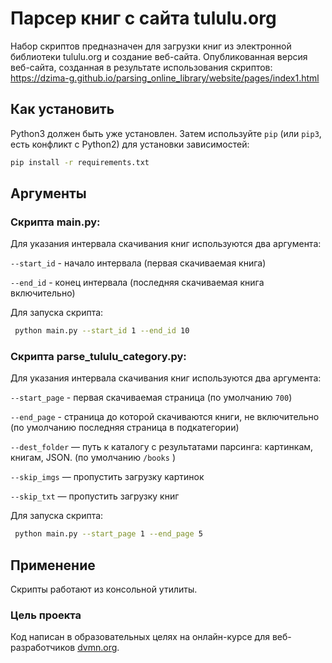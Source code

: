 # Парсер книг с сайта tululu.org

Набор скриптов предназначен для загрузки книг из электронной библиотеки tululu.org и создание веб-сайта.
Опубликованная версия веб-сайта, созданная в результате использования скриптов: https://dzima-g.github.io/parsing_online_library/website/pages/index1.html

## Как установить

Python3 должен быть уже установлен.
Затем используйте `pip` (или `pip3`, есть конфликт с Python2) для установки зависимостей:

```sh
pip install -r requirements.txt
```

## Аргументы

### Скрипта main.py:

Для указания интервала скачивания книг используются два аргумента:

`--start_id` - начало интервала (первая скачиваемая книга)

`--end_id` - конец интервала (последняя скачиваемая книга включительно)

Для запуска скрипта:

```sh
 python main.py --start_id 1 --end_id 10
 ```

### Скрипта parse_tululu_category.py:

Для указания интервала скачивания книг используются два аргумента:

`--start_page` - первая скачиваемая страница (по умолчанию `700`)

`--end_page` - страница до которой скачиваются книги, не включительно (по умолчанию последняя страница в подкатегории)

`--dest_folder` — путь к каталогу с результатами парсинга: картинкам, книгам, JSON. (по умолчанию `/books` )

`--skip_imgs` — пропустить загрузку картинок

`--skip_txt` — пропустить загрузку книг

Для запуска скрипта:

```sh
 python main.py --start_page 1 --end_page 5 
 ```

## Применение

Скрипты работают из консольной утилиты.

### Цель проекта

Код написан в образовательных целях на онлайн-курсе для веб-разработчиков [dvmn.org](https://dvmn.org/).
